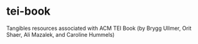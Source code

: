 # tei-book
Tangibles resources associated with ACM TEI Book 
(by Brygg Ullmer, Orit Shaer, Ali Mazalek, and Caroline Hummels)
